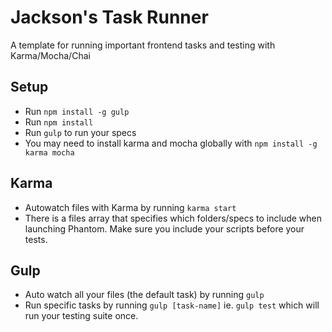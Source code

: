 # Jackson's Task Runner

A template for running important frontend tasks and testing with Karma/Mocha/Chai

## Setup
* Run `npm install -g gulp`
* Run `npm install`
* Run `gulp` to run your specs
* You may need to install karma and mocha globally with `npm install -g karma mocha`

## Karma
* Autowatch files with Karma by running `karma start`
* There is a files array that specifies which folders/specs to include when launching Phantom. Make sure you include your scripts before your tests.

## Gulp
* Auto watch all your files (the default task) by running `gulp`
* Run specific tasks by running `gulp [task-name]` ie. `gulp test` which will run your testing suite once.